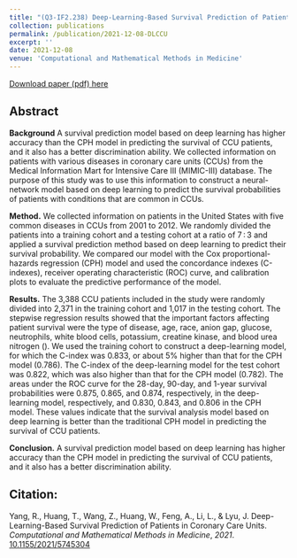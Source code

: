 ```yaml
---
title: "(Q3-IF2.238) Deep-Learning-Based Survival Prediction of Patients in Coronary Care Units"
collection: publications
permalink: /publication/2021-12-08-DLCCU
excerpt: ''
date: 2021-12-08
venue: 'Computational and Mathematical Methods in Medicine'
---
```

[Download paper (pdf) here](http://kelseyjhonna.github.io/files/CMMM-deeplearn.pdf)

## Abstract

**Background** A survival prediction model based on deep learning has higher accuracy than the CPH model in predicting the survival of CCU patients, and it also has a better discrimination ability. We collected information on patients with various diseases in coronary care units (CCUs) from the Medical Information Mart for Intensive Care III (MIMIC-III) database. The purpose of this study was to use this information to construct a neural-network model based on deep learning to predict the survival probabilities of patients with conditions that are common in CCUs. 

**Method.** We collected information on patients in the United States with five common diseases in CCUs from 2001 to 2012. We randomly divided the patients into a training cohort and a testing cohort at a ratio of 7 : 3 and applied a survival prediction method based on deep learning to predict their survival probability. We compared our model with the Cox proportional-hazards regression (CPH) model and used the concordance indexes (C-indexes), receiver operating characteristic (ROC) curve, and calibration plots to evaluate the predictive performance of the model. 

**Results.** The 3,388 CCU patients included in the study were randomly divided into 2,371 in the training cohort and 1,017 in the testing cohort. The stepwise regression results showed that the important factors affecting patient survival were the type of disease, age, race, anion gap, glucose, neutrophils, white blood cells, potassium, creatine kinase, and blood urea nitrogen (). We used the training cohort to construct a deep-learning model, for which the C-index was 0.833, or about 5% higher than that for the CPH model (0.786). The C-index of the deep-learning model for the test cohort was 0.822, which was also higher than that for the CPH model (0.782). The areas under the ROC curve for the 28-day, 90-day, and 1-year survival probabilities were 0.875, 0.865, and 0.874, respectively, in the deep-learning model, respectively, and 0.830, 0.843, and 0.806 in the CPH model. These values indicate that the survival analysis model based on deep learning is better than the traditional CPH model in predicting the survival of CCU patients. 

**Conclusion.** A survival prediction model based on deep learning has higher accuracy than the CPH model in predicting the survival of CCU patients, and it also has a better discrimination ability.



## Citation: 

Yang, R., Huang, T., Wang, Z., Huang, W., Feng, A., Li, L., & Lyu, J.  Deep-Learning-Based Survival Prediction of Patients in Coronary Care Units. *Computational and Mathematical Methods in Medicine*, *2021*. [10.1155/2021/5745304](https://doi.org/10.1155/2021/5745304)

